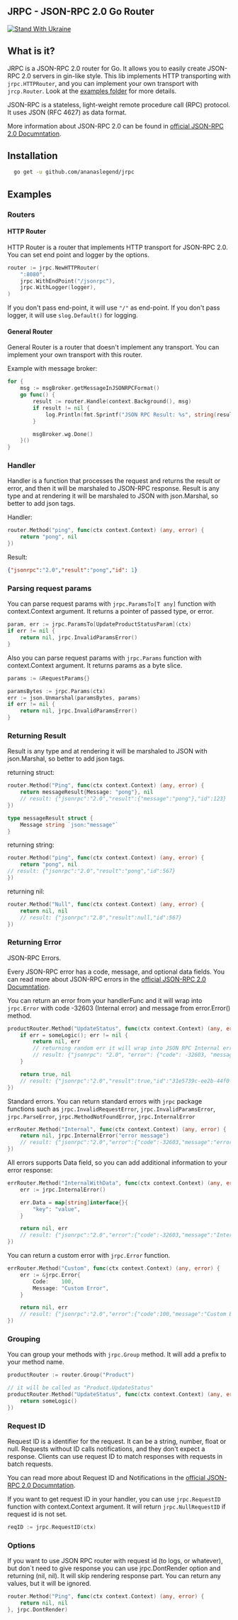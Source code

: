 JRPC - JSON-RPC 2.0 Go Router
---
[![Stand With Ukraine](https://raw.githubusercontent.com/vshymanskyy/StandWithUkraine/main/badges/StandWithUkraine.svg)](https://stand-with-ukraine.pp.ua)

## What is it?
JRPC is a JSON-RPC 2.0 router for Go. It allows you to easily create JSON-RPC 2.0 servers in gin-like style.
This lib implements HTTP transporting with `jrpc.HTTPRouter`, and you can implement your own transport with `jrcp.Router`. 
Look at the [examples folder](https://github.com/ananaslegend/jrpc/tree/main/examples) for more details.

JSON-RPC is a stateless, light-weight remote procedure call (RPC) protocol. It uses JSON (RFC 4627) as data format.

More information about JSON-RPC 2.0 can be found in [official JSON-RPC 2.0 Documntation](https://www.jsonrpc.org/specification).

## Installation
```bash
  go get -u github.com/ananaslegend/jrpc
```

## Examples
### Routers
#### HTTP Router
HTTP Router is a router that implements HTTP transport for JSON-RPC 2.0. You can set end point and logger by the options.
```go
router := jrpc.NewHTTPRouter(
    ":8080",
    jrpc.WithEndPoint("/jsonrpc"),
    jrpc.WithLogger(logger),
)
```

If you don't pass end-point, it will use `"/"` as end-point.
If you don't pass logger, it will use `slog.Default()` for logging.

#### General Router
General Router is a router that doesn't implement any transport. You can implement your own transport with this router.

Example with message broker:
```go
for {
    msg := msgBroker.getMessageInJSONRPCFormat()
    go func() {
        result := router.Handle(context.Background(), msg)
        if result != nil {
            log.Println(fmt.Sprintf("JSON RPC Result: %s", string(result)))
        }

        msgBroker.wg.Done()
    }()
}
```

### Handler
Handler is a function that processes the request and returns the result or error, and then it will be marshaled to JSON-RPC response.
Result is any type and at rendering it will be marshaled to JSON with json.Marshal, so better to add json tags.

Handler:
```go
router.Method("ping", func(ctx context.Context) (any, error) {
	return "pong", nil
})
```

Result:
```json
{"jsonrpc":"2.0","result":"pong","id": 1}
```

### Parsing request params
You can parse request params with `jrpc.ParamsTo[T any]` function with context.Context argument. It returns a pointer of passed type, or error.
```go
param, err := jrpc.ParamsTo[UpdateProductStatusParam](ctx)
if err != nil {
    return nil, jrpc.InvalidParamsError()
}
```

Also you can parse request params with `jrpc.Params` function with context.Context argument. It returns params as a byte slice.
```go
params := &RequestParams{}

paramsBytes := jrpc.Params(ctx)
err := json.Unmarshal(paramsBytes, params)
if err != nil {
    return nil, jrpc.InvalidParamsError()
}
```

### Returning Result
Result is any type and at rendering it will be marshaled to JSON with json.Marshal, so better to add json tags.

returning struct:
```go
router.Method("Ping", func(ctx context.Context) (any, error) {
    return messageResult{Message: "pong"}, nil
    // result: {"jsonrpc":"2.0","result":{"message":"pong"},"id":123}
})

type messageResult struct {
    Message string `json:"message"`
}
```

returning string:
```go
router.Method("ping", func(ctx context.Context) (any, error) {
	return "pong", nil
// result: {"jsonrpc":"2.0","result":"pong","id":567}
})
```

returning nil:
```go
router.Method("Null", func(ctx context.Context) (any, error) {
    return nil, nil
    // result: {"jsonrpc":"2.0","result":null,"id":567}
})
```

### Returning Error
JSON-RPC Errors.

Every JSON-RPC error has a code, message, and optional data fields.
You can read more about JSON-RPC errors in the [official JSON-RPC 2.0 Documntation](https://www.jsonrpc.org/specification#error_object).

You can return an error from your handlerFunc and it will wrap into `jrpc.Error` with code -32603 (Internal error) and message from error.Error() method.
```go
productRouter.Method("UpdateStatus", func(ctx context.Context) (any, error) {
    if err = someLogic(); err != nil {
        return nil, err
        // returning random err it will wrap into JSON RPC Internal error.
        // result: {"jsonrpc": "2.0", "error": {"code": -32603, "message": "product id is 0"}, "id": "560f3b56-38f8-4603-a27c-77d8cc2d2b4b"}
    }

    return true, nil
    // result: {"jsonrpc":"2.0","result":true,"id":"31e5739c-ee2b-44f0-bf9f-e38fc500479c"}
})
```

Standard errors. 
You can return standard errors with `jrpc` package functions such as `jrpc.InvalidRequestError`, `jrpc.InvalidParamsError`, `jrpc.ParseError`, `jrpc.MethodNotFoundError`, `jrpc.InternalError`
```go
errRouter.Method("Internal", func(ctx context.Context) (any, error) {
    return nil, jrpc.InternalError("error message")
    // result: {"jsonrpc":"2.0","error":{"code":-32603,"message":"error message"},"id":234}
})
```

All errors supports Data field, so you can add additional information to your error response:
```go
errRouter.Method("InternalWithData", func(ctx context.Context) (any, error) {
    err := jrpc.InternalError()

    err.Data = map[string]interface{}{
        "key": "value",
    }

    return nil, err
    // result: {"jsonrpc":"2.0","error":{"code":-32603,"message":"Internal error","data":{"key":"value"}},"id":345}
})
```

You can return a custom error with `jrpc.Error` function.
```go
errRouter.Method("Custom", func(ctx context.Context) (any, error) {
    err := &jrpc.Error{
        Code:    100,
        Message: "Custom Error",
    }

    return nil, err
    // result: {"jsonrpc":"2.0","error":{"code":100,"message":"Custom Error"},"id":456}
})
```

### Grouping
You can group your methods with `jrpc.Group` method. It will add a prefix to your method name.
```go
productRouter := router.Group("Product")

// it will be called as "Product.UpdateStatus"
productRouter.Method("UpdateStatus", func(ctx context.Context) (any, error) {
    return someLogic()
})
```

### Request ID
Request ID is a identifier for the request. It can be a string, number, float or null.
Requests without ID calls notifications, and they don't expect a response.
Clients can use request ID to match responses with requests in batch requests.

You can read more about Request ID and Notifications in the [official JSON-RPC 2.0 Documntation](https://www.jsonrpc.org/specification#request_object).

If you want to get request ID in your handler, you can use `jrpc.RequestID` function with context.Context argument.
It will return `jrpc.NullRequestID` if request id is not set.
```go
reqID := jrpc.RequestID(ctx)
```

### Options
If you want to use JSON RPC router with request id (to logs, or whatever), but don`t need to give response you can use jrpc.DontRender option and returning (nil, nil). 
It will skip rendering response part. You can return any values, but it will be ignored.

```go
router.Method("Ping", func(ctx context.Context) (any, error) {
    return nil, nil
}, jrpc.DontRender)
```